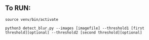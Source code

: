 ## To RUN:
```source venv/bin/activate```

```python3 detect_blur.py --images [imagefile] --threshold1 [first threshold][optional] --threshold2 [second threshold][optional] ```
